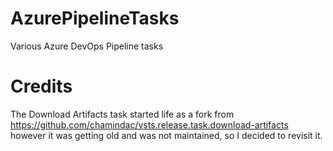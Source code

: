 # AzurePipelineTasks
Various Azure DevOps Pipeline tasks


# Credits

The Download Artifacts task started life as a fork from https://github.com/chamindac/vsts.release.task.download-artifacts however it was getting old and was not maintained, so I decided to revisit it.
